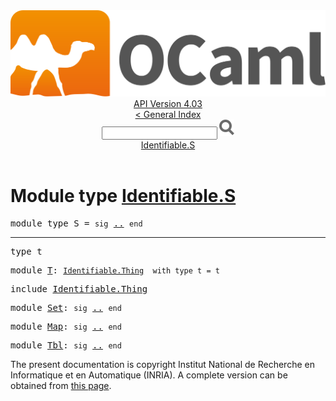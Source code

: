 <!-- ((! set title API !)) ((! set documentation !)) ((! set api !)) ((! set nobreadcrumb !)) -->
<div class="api"><header><nav class="toc brand"><a class="brand" href="https://ocaml.org/"><img src="colour-logo-gray.svg" class="svg" alt="OCaml"></a></nav><nav class="toc"><div class="toc_version"><a href="/docs" id="version-select">API Version 4.03</a></div><a href="index.html">&lt; General Index</a><div class="api_search"><input type="text" name="apisearch" id="api_search" oninput="mySearch(false);" onkeypress="this.oninput();" onclick="this.oninput();" onpaste="this.oninput();">
<img src="search_icon.svg" alt="Search" class="svg" onclick="mySearch(false)"></div>
<div id="search_results"></div><div class="toc_title"><a href="#top">Identifiable.S</a></div><ul></ul></nav></header>

<h1>Module type <a href="type_Identifiable.S.html">Identifiable.S</a></h1>

<pre><span class="keyword">module type</span> S = <code class="code"><span class="keyword">sig</span></code> <a href="Identifiable.S.html">..</a> <code class="code"><span class="keyword">end</span></code></pre><hr width="100%">

<pre><span id="TYPEt"><span class="keyword">type</span> <code class="type"></code>t</span> </pre>


<pre><span class="keyword">module</span> <a href="Identifiable.S.T.html">T</a>: <code class="type"><a href="Identifiable.Thing.html">Identifiable.Thing</a></code><code class="type">  with type t = t</code></pre>
<pre><span class="keyword">include</span> <a href="Identifiable.Thing.html">Identifiable.Thing</a></pre>

<pre><span class="keyword">module</span> <a href="Identifiable.S.Set.html">Set</a>: <code class="code"><span class="keyword">sig</span></code> <a href="Identifiable.S.Set.html">..</a> <code class="code"><span class="keyword">end</span></code></pre>
<pre><span class="keyword">module</span> <a href="Identifiable.S.Map.html">Map</a>: <code class="code"><span class="keyword">sig</span></code> <a href="Identifiable.S.Map.html">..</a> <code class="code"><span class="keyword">end</span></code></pre>
<pre><span class="keyword">module</span> <a href="Identifiable.S.Tbl.html">Tbl</a>: <code class="code"><span class="keyword">sig</span></code> <a href="Identifiable.S.Tbl.html">..</a> <code class="code"><span class="keyword">end</span></code></pre><div class="copyright">The present documentation is copyright Institut National de Recherche en Informatique et en Automatique (INRIA). A complete version can be obtained from <a href="http://caml.inria.fr/pub/docs/manual-ocaml/">this page</a>.</div></div>